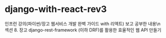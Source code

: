 # django-with-react-rev3

인프런 강의(파이썬/장고 웹서비스 개발 완벽 가이드 with 리액트) 보고 공부한 내용\n
섹션 8. 장고 django-rest-framework (이하 DRF)를 활용한 효율적인 웹 API 만들기

